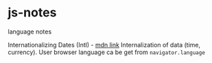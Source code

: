 # js-notes
language notes

Internationalizing Dates (Intl) - [mdn link](Intl.DateTimeFormat)
Internalization of data (time, currency). User browser language ca be get from `navigator.language`

